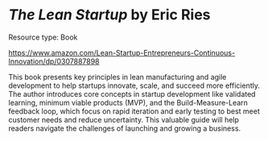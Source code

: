 # *The Lean Startup* by Eric Ries

Resource type: Book

https://www.amazon.com/Lean-Startup-Entrepreneurs-Continuous-Innovation/dp/0307887898

This book presents key principles in lean manufacturing and agile development to help startups innovate, scale, and succeed more efficiently. The author introduces core concepts in startup development like validated learning, minimum viable products (MVP), and the Build-Measure-Learn feedback loop, which focus on rapid iteration and early testing to best meet customer needs and reduce uncertainty. This valuable guide will help readers navigate the challenges of launching and growing a business.
